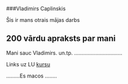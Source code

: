###Vladimirs Caplinskis

Šis ir mans otrais mājas darbs

## 200 vārdu apraksts par mani
Mani sauc Vladimirs.
un.tp. ................................

Links uz LU [kursu](https://edu.lu.lv/course/index.php?categoryid=271)

.........Es macos ........
